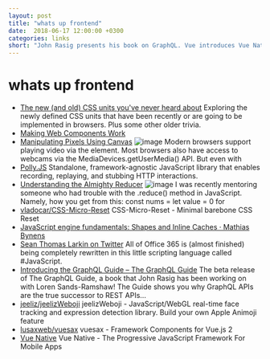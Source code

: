 ```yaml
---
layout: post
title: "whats up frontend"
date:  2018-06-17 12:00:00 +0300
categories: links
short: "John Rasig presents his book on GraphQL. Vue introduces Vue Native. Explore JS engine fundamentals. Nice HTTP stubbing tool, micro-reset and more..."
---
```



# whats up frontend

- [The new (and old) CSS units you've never heard about](https://dev.to/maxart2501/the-new-and-old-css-units-youve-never-heard-about-1mn1) Exploring the newly defined CSS units that have been recently or are going to be implemented in browsers. Plus some other older trivia.
- [Making Web Components Work](https://engineering.mixpanel.com/2018/06/12/making-web-components-work/)
- [Manipulating Pixels Using Canvas](https://css-tricks.com/manipulating-pixels-using-canvas/) ![image](https://cdn.css-tricks.com/wp-content/uploads/2018/06/manipulating-pixels-canvas-featured.jpg) Modern browsers support playing video via the element. Most browsers also have access to webcams via the MediaDevices.getUserMedia() API. But even with
- [Polly.JS](https://netflix.github.io/pollyjs/) Standalone, framework-agnostic JavaScript library that enables recording, replaying, and stubbing HTTP interactions.
- [Understanding the Almighty Reducer](https://css-tricks.com/understanding-the-almighty-reducer/) ![image](https://cdn.css-tricks.com/wp-content/uploads/2018/06/x-collage.png) I was recently mentoring someone who had trouble with the .reduce() method in JavaScript. Namely, how you get from this: const nums = let value = 0 for
- [vladocar/CSS-Micro-Reset](https://github.com/vladocar/CSS-Micro-Reset) CSS-Micro-Reset - Minimal barebone CSS Reset
- [JavaScript engine fundamentals: Shapes and Inline Caches &#xB7; Mathias Bynens](https://mathiasbynens.be/notes/shapes-ics)
- [Sean Thomas Larkin on Twitter](https://twitter.com/TheLarkInn/status/1006746626617008128) All of Office 365 is (almost finished) being completely rewritten in this little scripting language called #JavaScript.
- [Introducing the GraphQL Guide – The GraphQL Guide](https://blog.graphql.guide/introducing-the-graphql-guide-11a5ae48628a) The beta release of The GraphQL Guide, a book that John Rasig has been working on with Loren Sands-Ramshaw! The Guide shows you why GraphQL APIs are the true successor to REST APIs…
- [jeeliz/jeelizWeboji](https://github.com/jeeliz/jeelizWeboji) jeelizWeboji - JavaScript/WebGL real-time face tracking and expression detection library. Build your own Apple Animoji feature
- [lusaxweb/vuesax](https://github.com/lusaxweb/vuesax) vuesax - Framework Components for Vue.js 2
- [Vue Native](https://vue-native.io) Vue Native - The Progressive JavaScript Framework For Mobile Apps

